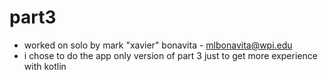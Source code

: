 # part3

- worked on solo by mark "xavier" bonavita - mlbonavita@wpi.edu
- i chose to do the app only version of part 3 just to get more experience with kotlin